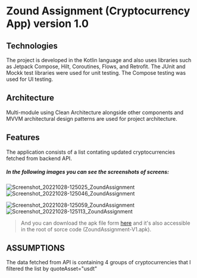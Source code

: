 # Zound Assignment (Cryptocurrency App) version 1.0

## Technologies
The project is developed in the Kotlin language and also uses libraries such as Jetpack Compose, Hilt, Coroutines, Flows, and Retrofit.
The JUnit and Mockk test libraries were used for unit testing.
The Compose testing was used for UI testing.

## Architecture
Multi-module using Clean Architecture alongside other components and MVVM architectural design patterns are used for project architecture.

## Features
The application consists of a list contating updated cryptocurrencies fetched from backend API.

##### In the following images you can see the screenshots of screens:
![Screenshot_20221028-125025_ZoundAssignment](https://user-images.githubusercontent.com/95828426/198573196-59f7ec9e-07be-43fb-a96b-83c7ab68bc3d.jpg)
![Screenshot_20221028-125046_ZoundAssignment](https://user-images.githubusercontent.com/95828426/198573193-62b172d6-1efa-4abc-bbc6-0705aec05b76.jpg)

![Screenshot_20221028-125059_ZoundAssignment](https://user-images.githubusercontent.com/95828426/198573191-29b31941-8f61-4a84-b0de-3f1bba98c248.jpg)
![Screenshot_20221028-125113_ZoundAssignment](https://user-images.githubusercontent.com/95828426/198573184-9bfe444b-1d83-4dfb-ba9c-6048ab8f78eb.jpg)


> And you can download the apk file form [here](https://drive.google.com/file/d/1-8zEB02CQggpa0Nl32eL6wYl-fMbEiIT/view?usp=sharing) and it's also accessible in the root of sorce code (ZoundAssignment-V1.apk).

## ASSUMPTIONS 
The data fetched from API is containing 4 groups of cryptocurrencies that I filtered the list by quoteAsset="usdt"
